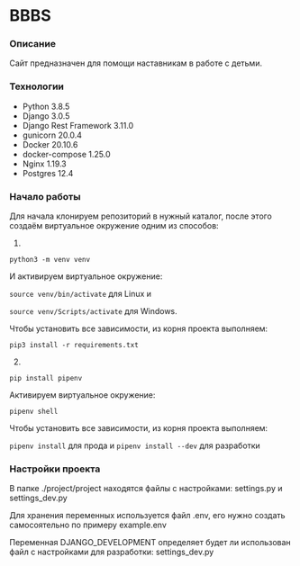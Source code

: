 # BBBS
### Описание
Сайт предназначен для помощи наставникам в работе с детьми.
### Технологии
- Python 3.8.5
- Django 3.0.5
- Django Rest Framework 3.11.0
- gunicorn 20.0.4
- Docker 20.10.6
- docker-compose 1.25.0
- Nginx 1.19.3
- Postgres 12.4
### Начало работы
Для начала клонируем репозиторий в нужный каталог, после этого создаём виртуальное окружение одним из способов:

1.

```python3 -m venv venv```  

И активируем виртуальное окружение:  

```source venv/bin/activate``` для Linux и  

```source venv/Scripts/activate``` для Windows.  

Чтобы установить все зависимости, из корня проекта выполняем:

```pip3 install -r requirements.txt```  

2.

```pip install pipenv```

Активируем виртуальное окружение:

```pipenv shell```

Чтобы установить все зависимости, из корня проекта выполняем:

```pipenv install``` для прода и ```pipenv install --dev``` для разработки


### Настройки проекта

В папке ./project/project находятся файлы с настройками: settings.py и settings_dev.py

Для хранения переменных используется файл .env, его нужно создать самосоятельно по примеру example.env

Переменная DJANGO_DEVELOPMENT определяет будет ли использован файл с настройками для разработки: settings_dev.py
